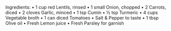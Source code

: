 Ingredients:
	•	1 cup red Lentils, rinsed
	•	1 small Onion, chopped
	•	2 Carrots, diced
	•	2 cloves Garlic, minced
	•	1 tsp Cumin
	•	½ tsp Turmeric
	•	4 cups Vegetable broth
	•	1 can diced Tomatoes
	•	Salt & Pepper to taste
	•	1 tbsp Olive oil
 	•	Fresh Lemon juice
	•	Fresh Parsley for garnish
